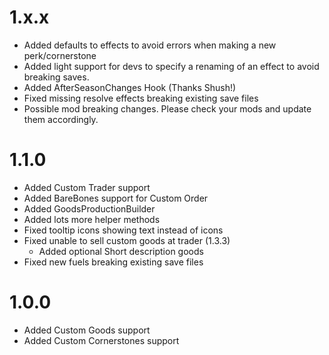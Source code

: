 # 1.x.x
- Added defaults to effects to avoid errors when making a new perk/cornerstone
- Added light support for devs to specify a renaming of an effect to avoid breaking saves.
- Added AfterSeasonChanges Hook (Thanks Shush!)
- Fixed missing resolve effects breaking existing save files
- Possible mod breaking changes. Please check your mods and update them accordingly.

# 1.1.0
- Added Custom Trader support
- Added BareBones support for Custom Order
- Added GoodsProductionBuilder
- Added lots more helper methods
- Fixed tooltip icons showing text instead of icons
- Fixed unable to sell custom goods at trader (1.3.3)
  - Added optional Short description goods
- Fixed new fuels breaking existing save files

# 1.0.0
- Added Custom Goods support
- Added Custom Cornerstones support